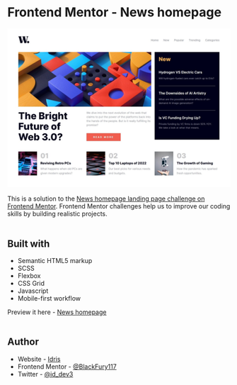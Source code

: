 # Frontend Mentor - News homepage

![Design preview for the News homepage coding challenge](/design/screenshot-of-my-work.jpg) <br>

This is a solution to the [News homepage landing page challenge on Frontend Mentor](). Frontend Mentor challenges help us to improve our coding skills by building realistic projects. <br><br>

## Built with

- Semantic HTML5 markup
- SCSS
- Flexbox
- CSS Grid
- Javascript
- Mobile-first workflow

Preview it here - [News homepage]() <br><br>

## Author

- Website - [Idris](https://id-dev3.github.io/)
- Frontend Mentor - [@BlackFury117](https://www.frontendmentor.io/profile/BlackFury117)
- Twitter - [@id_dev3](https://www.twitter.com/id_dev3)